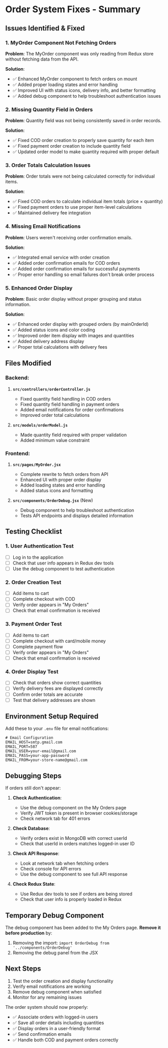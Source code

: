 # Order System Fixes - Summary

## Issues Identified & Fixed

### 1. **MyOrder Component Not Fetching Orders**
**Problem**: The MyOrder component was only reading from Redux store without fetching data from the API.

**Solution**: 
- ✅ Enhanced MyOrder component to fetch orders on mount
- ✅ Added proper loading states and error handling
- ✅ Improved UI with status icons, delivery info, and better formatting
- ✅ Added debug component to help troubleshoot authentication issues

### 2. **Missing Quantity Field in Orders**
**Problem**: Quantity field was not being consistently saved in order records.

**Solution**:
- ✅ Fixed COD order creation to properly save quantity for each item
- ✅ Fixed payment order creation to include quantity field
- ✅ Updated order model to make quantity required with proper default

### 3. **Order Totals Calculation Issues**
**Problem**: Order totals were not being calculated correctly for individual items.

**Solution**:
- ✅ Fixed COD orders to calculate individual item totals (price × quantity)
- ✅ Fixed payment orders to use proper item-level calculations
- ✅ Maintained delivery fee integration

### 4. **Missing Email Notifications**
**Problem**: Users weren't receiving order confirmation emails.

**Solution**:
- ✅ Integrated email service with order creation
- ✅ Added order confirmation emails for COD orders
- ✅ Added order confirmation emails for successful payments
- ✅ Proper error handling so email failures don't break order process

### 5. **Enhanced Order Display**
**Problem**: Basic order display without proper grouping and status information.

**Solution**:
- ✅ Enhanced order display with grouped orders (by mainOrderId)
- ✅ Added status icons and color coding
- ✅ Improved order item display with images and quantities
- ✅ Added delivery address display
- ✅ Proper total calculations with delivery fees

## Files Modified

### Backend:
1. **`src/controllers/orderController.js`**
   - Fixed quantity field handling in COD orders
   - Fixed quantity field handling in payment orders  
   - Added email notifications for order confirmations
   - Improved order total calculations

2. **`src/models/orderModel.js`**
   - Made quantity field required with proper validation
   - Added minimum value constraint

### Frontend:
1. **`src/pages/MyOrder.jsx`**
   - Complete rewrite to fetch orders from API
   - Enhanced UI with proper order display
   - Added loading states and error handling
   - Added status icons and formatting

2. **`src/components/OrderDebug.jsx`** (New)
   - Debug component to help troubleshoot authentication
   - Tests API endpoints and displays detailed information

## Testing Checklist

### 1. **User Authentication Test**
- [ ] Log in to the application
- [ ] Check that user info appears in Redux dev tools
- [ ] Use the debug component to test authentication

### 2. **Order Creation Test**
- [ ] Add items to cart
- [ ] Complete checkout with COD
- [ ] Verify order appears in "My Orders"
- [ ] Check that email confirmation is received

### 3. **Payment Order Test**
- [ ] Add items to cart  
- [ ] Complete checkout with card/mobile money
- [ ] Complete payment flow
- [ ] Verify order appears in "My Orders"
- [ ] Check that email confirmation is received

### 4. **Order Display Test**
- [ ] Check that orders show correct quantities
- [ ] Verify delivery fees are displayed correctly
- [ ] Confirm order totals are accurate
- [ ] Test that delivery addresses are shown

## Environment Setup Required

Add these to your `.env` file for email notifications:
```env
# Email Configuration
EMAIL_HOST=smtp.gmail.com
EMAIL_PORT=587
EMAIL_USER=your-email@gmail.com
EMAIL_PASS=your-app-password
EMAIL_FROM=your-store-name@gmail.com
```

## Debugging Steps

If orders still don't appear:

1. **Check Authentication**:
   - Use the debug component on the My Orders page
   - Verify JWT token is present in browser cookies/storage
   - Check network tab for 401 errors

2. **Check Database**:
   - Verify orders exist in MongoDB with correct userId
   - Check that userId in orders matches logged-in user ID

3. **Check API Response**:
   - Look at network tab when fetching orders
   - Check console for API errors
   - Use the debug component to see full API response

4. **Check Redux State**:
   - Use Redux dev tools to see if orders are being stored
   - Check that user info is properly loaded in Redux

## Temporary Debug Component

The debug component has been added to the My Orders page. **Remove it before production** by:
1. Removing the import: `import OrderDebug from '../components/OrderDebug'`
2. Removing the debug panel from the JSX

## Next Steps

1. Test the order creation and display functionality
2. Verify email notifications are working
3. Remove debug component when satisfied
4. Monitor for any remaining issues

The order system should now properly:
- ✅ Associate orders with logged-in users
- ✅ Save all order details including quantities
- ✅ Display orders in a user-friendly format
- ✅ Send confirmation emails
- ✅ Handle both COD and payment orders correctly